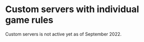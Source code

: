 # Custom servers with individual game rules

Custom servers is not active yet as of September 2022.
